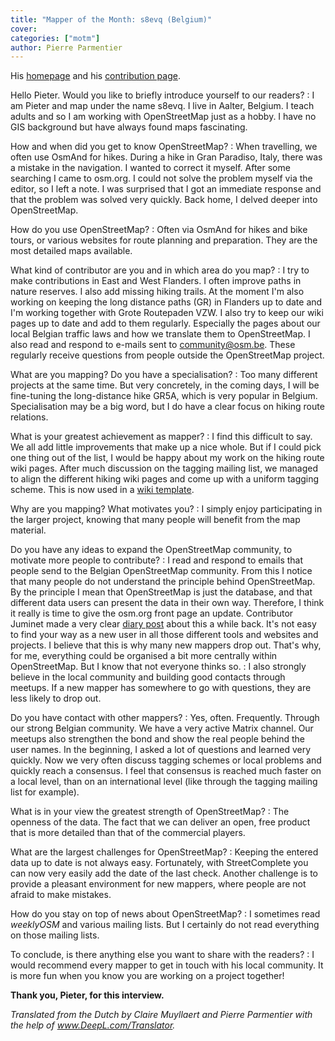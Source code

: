 ```yaml
---
title: "Mapper of the Month: s8evq (Belgium)"
cover:
categories: ["motm"]
author: Pierre Parmentier
---
```


His [homepage](https://www.openstreetmap.org/user/s8evq) and his [contribution page](https://hdyc.neis-one.org/?s8evq).

Hello Pieter. Would you like to briefly introduce yourself to our readers?
: I am Pieter and map under the name s8evq. I live in Aalter, Belgium. I teach adults and so I am working with OpenStreetMap just as a hobby. I have no GIS background but have always found maps fascinating.

How and when did you get to know OpenStreetMap?
: When travelling, we often use OsmAnd for hikes. During a hike in Gran Paradiso, Italy, there was a mistake in the navigation. I wanted to correct it myself. After some searching I came to osm.org. I could not solve the problem myself via the editor, so I left a note. I was surprised that I got an immediate response and that the problem was solved very quickly. Back home, I delved deeper into OpenStreetMap.

How do you use OpenStreetMap?
: Often via OsmAnd for hikes and bike tours, or various websites for route planning and preparation. They are the most detailed maps available.

What kind of contributor are you and in which area do you map?
: I try to make contributions in East and West Flanders. I often improve paths in nature reserves. I also add missing hiking trails. At the moment I'm also working on keeping the long distance paths (GR) in Flanders up to date and I'm working together with Grote Routepaden VZW. I also try to keep our wiki pages up to date and add to them regularly. Especially the pages about our local Belgian traffic laws and how we translate them to OpenStreetMap. I also read and respond to e-mails sent to community@osm.be. These regularly receive questions from people outside the OpenStreetMap project.

What are you mapping? Do you have a specialisation?
: Too many different projects at the same time. But very concretely, in the coming days, I will be fine-tuning the long-distance hike GR5A, which is very popular in Belgium. Specialisation may be a big word, but I do have a clear focus on hiking route relations.

What is your greatest achievement as mapper?
: I find this difficult to say. We all add little improvements that make up a nice whole. But if I could pick one thing out of the list, I would be happy about my work on the hiking route wiki pages. After much discussion on the tagging mailing list, we managed to align the different hiking wiki pages and come up with a uniform tagging scheme. This is now used in a [wiki template](https://wiki.openstreetmap.org/wiki/Hiking#Tags_of_the_relation).

Why are you mapping? What motivates you?
: I simply enjoy participating in the larger project, knowing that many people will benefit from the map material.

Do you have any ideas to expand the OpenStreetMap community, to motivate more people to contribute?
: I read and respond to emails that people send to the Belgian OpenStreetMap community. From this I notice that many people do not understand the principle behind OpenStreetMap. By the principle I mean that OpenStreetMap is just the database, and that different data users can present the data in their own way. Therefore, I think it really is time to give the osm.org front page an update. Contributor Juminet made a very clear [diary post](https://www.openstreetmap.org/user/juminet/diary/391470) about this a while back. It's not easy to find your way as a new user in all those different tools and websites and projects. I believe that this is why many new mappers drop out. That's why, for me, everything could be organised a bit more centrally within OpenStreetMap. But I know that not everyone thinks so.
: I also strongly believe in the local community and building good contacts through meetups. If a new mapper has somewhere to go with questions, they are less likely to drop out.

Do you have contact with other mappers?
: Yes, often. Frequently. Through our strong Belgian community. We have a very active Matrix channel. Our meetups also strengthen the bond and show the real people behind the user names. In the beginning, I asked a lot of questions and learned very quickly. Now we very often discuss tagging schemes or local problems and quickly reach a consensus. I feel that consensus is reached much faster on a local level, than on an international level (like through the tagging mailing list for example).

What is in your view the greatest strength of OpenStreetMap?
: The openness of the data. The fact that we can deliver an open, free product that is more detailed than that of the commercial players.

What are the largest challenges for OpenStreetMap?
: Keeping the entered data up to date is not always easy. Fortunately, with StreetComplete you can now very easily add the date of the last check. Another challenge is to provide a pleasant environment for new mappers, where people are not afraid to make mistakes.

How do you stay on top of news about OpenStreetMap?
: I sometimes read _weeklyOSM_ and various mailing lists. But I certainly do not read everything on those mailing lists.

To conclude, is there anything else you want to share with the readers?
: I would recommend every mapper to get in touch with his local community. It is more fun when you know you are working on a project together!

**Thank you, Pieter, for this interview.**

*Translated from the Dutch by Claire Muyllaert and Pierre Parmentier with the help of www.DeepL.com/Translator.*
